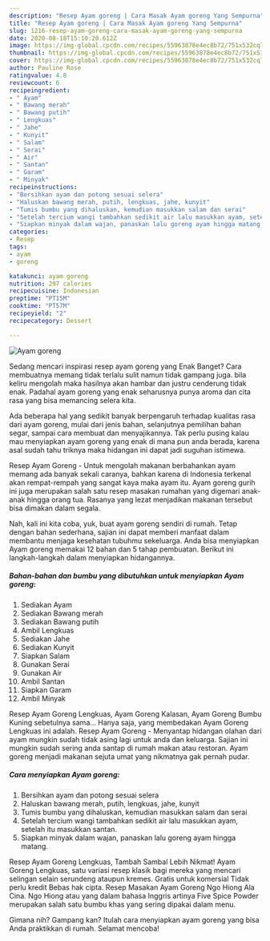 ```yaml
---
description: "Resep Ayam goreng | Cara Masak Ayam goreng Yang Sempurna"
title: "Resep Ayam goreng | Cara Masak Ayam goreng Yang Sempurna"
slug: 1216-resep-ayam-goreng-cara-masak-ayam-goreng-yang-sempurna
date: 2020-08-18T15:10:20.612Z
image: https://img-global.cpcdn.com/recipes/55963878e4ec8b72/751x532cq70/ayam-goreng-foto-resep-utama.jpg
thumbnail: https://img-global.cpcdn.com/recipes/55963878e4ec8b72/751x532cq70/ayam-goreng-foto-resep-utama.jpg
cover: https://img-global.cpcdn.com/recipes/55963878e4ec8b72/751x532cq70/ayam-goreng-foto-resep-utama.jpg
author: Pauline Rose
ratingvalue: 4.8
reviewcount: 6
recipeingredient:
- " Ayam"
- " Bawang merah"
- " Bawang putih"
- " Lengkuas"
- " Jahe"
- " Kunyit"
- " Salam"
- " Serai"
- " Air"
- " Santan"
- " Garam"
- " Minyak"
recipeinstructions:
- "Bersihkan ayam dan potong sesuai selera"
- "Haluskan bawang merah, putih, lengkuas, jahe, kunyit"
- "Tumis bumbu yang dihaluskan, kemudian masukkan salam dan serai"
- "Setelah tercium wangi tambahkan sedikit air lalu masukkan ayam, setelah itu masukkan santan."
- "Siapkan minyak dalam wajan, panaskan lalu goreng ayam hingga matang."
categories:
- Resep
tags:
- ayam
- goreng

katakunci: ayam goreng 
nutrition: 297 calories
recipecuisine: Indonesian
preptime: "PT15M"
cooktime: "PT57M"
recipeyield: "2"
recipecategory: Dessert

---
```



![Ayam goreng](https://img-global.cpcdn.com/recipes/55963878e4ec8b72/751x532cq70/ayam-goreng-foto-resep-utama.jpg)

Sedang mencari inspirasi resep ayam goreng yang Enak Banget? Cara membuatnya memang tidak terlalu sulit namun tidak gampang juga. bila keliru mengolah maka hasilnya akan hambar dan justru cenderung tidak enak. Padahal ayam goreng yang enak seharusnya punya aroma dan cita rasa yang bisa memancing selera kita.

Ada beberapa hal yang sedikit banyak berpengaruh terhadap kualitas rasa dari ayam goreng, mulai dari jenis bahan, selanjutnya pemilihan bahan segar, sampai cara membuat dan menyajikannya. Tak perlu pusing kalau mau menyiapkan ayam goreng yang enak di mana pun anda berada, karena asal sudah tahu triknya maka hidangan ini dapat jadi suguhan istimewa.

Resep Ayam Goreng - Untuk mengolah makanan berbahankan ayam memang ada banyak sekali caranya, bahkan karena di Indonesia terkenal akan rempat-rempah yang sangat kaya maka ayam itu. Ayam goreng gurih ini juga merupakan salah satu resep masakan rumahan yang digemari anak-anak hingga orang tua. Rasanya yang lezat menjadikan makanan tersebut bisa dimakan dalam segala.


Nah, kali ini kita coba, yuk, buat ayam goreng sendiri di rumah. Tetap dengan bahan sederhana, sajian ini dapat memberi manfaat dalam membantu menjaga kesehatan tubuhmu sekeluarga. Anda bisa menyiapkan Ayam goreng memakai 12 bahan dan 5 tahap pembuatan. Berikut ini langkah-langkah dalam menyiapkan hidangannya.

<!--inarticleads1-->

##### Bahan-bahan dan bumbu yang dibutuhkan untuk menyiapkan Ayam goreng:

1. Sediakan  Ayam
1. Sediakan  Bawang merah
1. Sediakan  Bawang putih
1. Ambil  Lengkuas
1. Sediakan  Jahe
1. Sediakan  Kunyit
1. Siapkan  Salam
1. Gunakan  Serai
1. Gunakan  Air
1. Ambil  Santan
1. Siapkan  Garam
1. Ambil  Minyak


Resep Ayam Goreng Lengkuas, Ayam Goreng Kalasan, Ayam Goreng Bumbu Kuning sebetulnya sama… Hanya saja, yang membedakan Ayam Goreng Lengkuas ini adalah. Resep Ayam Goreng - Menyantap hidangan olahan dari ayam mungkin sudah tidak asing lagi untuk anda dan keluarga. Sajian ini mungkin sudah sering anda santap di rumah makan atau restoran. Ayam goreng menjadi makanan sejuta umat yang nikmatnya gak pernah pudar. 

<!--inarticleads2-->

##### Cara menyiapkan Ayam goreng:

1. Bersihkan ayam dan potong sesuai selera
1. Haluskan bawang merah, putih, lengkuas, jahe, kunyit
1. Tumis bumbu yang dihaluskan, kemudian masukkan salam dan serai
1. Setelah tercium wangi tambahkan sedikit air lalu masukkan ayam, setelah itu masukkan santan.
1. Siapkan minyak dalam wajan, panaskan lalu goreng ayam hingga matang.


Resep Ayam Goreng Lengkuas, Tambah Sambal Lebih Nikmat! Ayam Goreng Lengkuas, satu variasi resep klasik bagi mereka yang mencari selingan selain serundeng ataupun kremes. Gratis untuk komersial Tidak perlu kredit Bebas hak cipta. Resep Masakan Ayam Goreng Ngo Hiong Ala Cina. Ngo Hiong atau yang dalam bahasa Inggris artinya Five Spice Powder merupakan salah satu bumbu khas yang sering dipakai dalam menu. 

Gimana nih? Gampang kan? Itulah cara menyiapkan ayam goreng yang bisa Anda praktikkan di rumah. Selamat mencoba!
